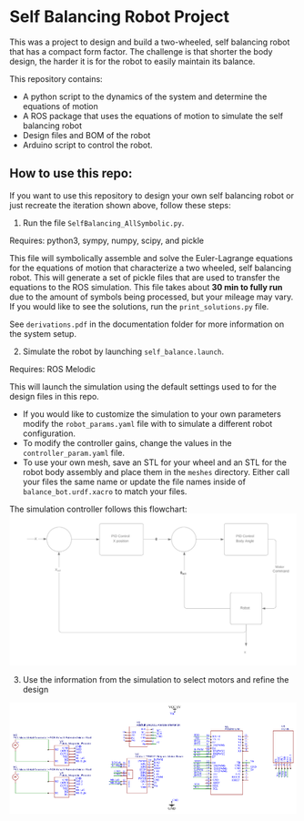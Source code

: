 # Self Balancing Robot Project

This was a project to design and build a two-wheeled, self balancing robot that has a compact form factor. The challenge is that shorter the body design, the harder it is for the robot to easily maintain its balance.

This repository contains:
- A python script to the dynamics of the system and determine the equations of motion
- A ROS package that uses the equations of motion to simulate the self balancing robot
- Design files and BOM of the robot
- Arduino script to control the robot.

## How to use this repo:

If you want to use this repository to design your own self balancing robot or just recreate the iteration shown above, follow these steps:

1) Run the  file `SelfBalancing_AllSymbolic.py`.

Requires: python3, sympy, numpy, scipy, and pickle

This file will symbolically assemble and solve the Euler-Lagrange equations for the equations of motion that characterize a two wheeled, self balancing robot. This will generate a set of pickle files that are used to transfer the equations to the ROS simulation. This file takes about **30 min to fully run** due to the amount of symbols being processed, but your mileage may vary. If you would like to see the solutions, run the `print_solutions.py` file.

See `derivations.pdf` in the documentation folder for more information on the system setup.

2) Simulate the robot by launching `self_balance.launch`.

Requires: ROS Melodic

This will launch the simulation using the default settings used to for the design files in this repo.

- If you would like to customize the simulation to your own parameters modify the `robot_params.yaml` file with to simulate a different robot configuration.
- To modify the controller gains, change the values in the `controller_param.yaml` file.
- To use your own mesh, save an STL for your wheel and an STL for the robot body assembly and place them in the `meshes` directory. Either call your files the same name or update the file names inside of `balance_bot.urdf.xacro` to match your files.

The simulation controller follows this flowchart:
![ControlScheme](documentation/control_scheme.png)

3) Use the information from the simulation to select motors and refine the design



![WiringDiagram](documentation/wiring_diagram.png)
